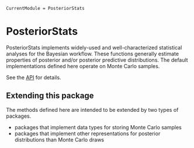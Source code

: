 ```@meta
CurrentModule = PosteriorStats
```

# PosteriorStats

PosteriorStats implements widely-used and well-characterized statistical analyses for the Bayesian workflow.
These functions generally estimate properties of posterior and/or posterior predictive distributions.
The default implementations defined here operate on Monte Carlo samples.

See the [API](@ref) for details.

## Extending this package

The methods defined here are intended to be extended by two types of packages.
- packages that implement data types for storing Monte Carlo samples
- packages that implement other representations for posterior distributions than Monte Carlo draws
